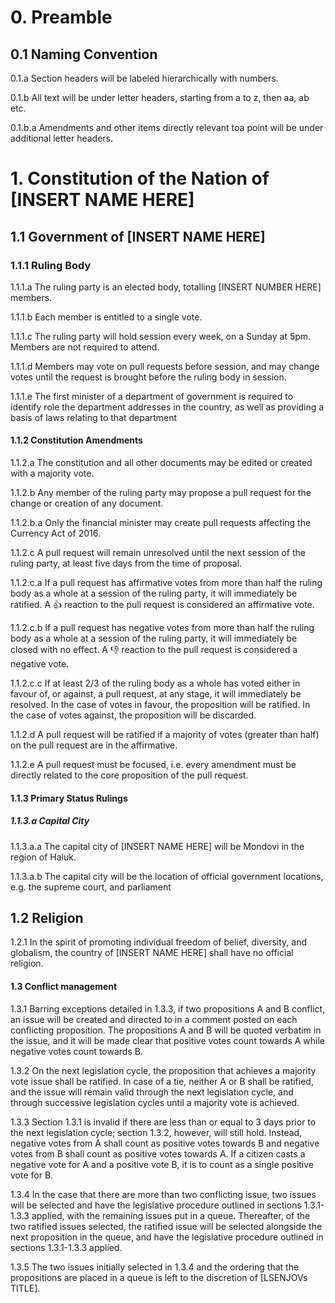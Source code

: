 # 0. Preamble

## 0.1 Naming Convention

0.1.a Section headers will be labeled hierarchically with numbers.

0.1.b All text will be under letter headers, starting from a to z, then aa, ab etc.

0.1.b.a Amendments and other items directly relevant toa  point will be under additional letter headers.

# 1. Constitution of the Nation of [INSERT NAME HERE]

## 1.1 Government of [INSERT NAME HERE]

### 1.1.1 Ruling Body

1.1.1.a The ruling party is an elected body, totalling [INSERT NUMBER HERE] members.

1.1.1.b Each member is entitled to a single vote.

1.1.1.c The ruling party will hold session every week, on a Sunday at 5pm. Members are not required to attend.

1.1.1.d Members may vote on pull requests before session, and may change votes until the request is brought before the ruling body in session.

1.1.1.e The first minister of a department of government is required to identify role the department addresses in the country, as well as providing a basis of laws relating to that department

#### 1.1.2 Constitution Amendments

1.1.2.a The constitution and all other documents may be edited or created with a majority vote.

1.1.2.b Any member of the ruling party may propose a pull request for the change or creation of any document.

1.1.2.b.a Only the financial minister may create pull requests affecting the Currency Act of 2016.

1.1.2.c A pull request will remain unresolved until the next session of the ruling party, at least five days from the time of proposal.

1.1.2.c.a If a pull request has affirmative votes from more than half the ruling body as a whole at a session of the ruling party, it will immediately be ratified. A :+1: reaction to the pull request is considered an affirmative vote.

1.1.2.c.b If a pull request has negative votes from more than half the ruling body as a whole at a session of the ruling party, it will immediately be closed with no effect. A :-1: reaction to the pull request is considered a negative vote.

1.1.2.c.c If at least 2/3 of the ruling body as a whole has voted either in favour of, or against, a pull request, at any stage, it will immediately be resolved. In the case of votes in favour, the proposition will be ratified. In the case of votes against, the proposition will be discarded.

1.1.2.d A pull request will be ratified if a majority of votes (greater than half) on the pull request are in the affirmative.

1.1.2.e A pull request must be focused, i.e. every amendment must be directly related to the core proposition of the pull request.

#### 1.1.3 Primary Status Rulings

##### 1.1.3.a Capital City

1.1.3.a.a The capital city of [INSERT NAME HERE] will be Mondovi in the region of Haluk.

1.1.3.a.b The capital city will be the location of official government locations, e.g. the supreme court, and parliament

## 1.2 Religion

1.2.1 In the spirit of promoting individual freedom of belief, diversity, and globalism, the country of [INSERT NAME HERE] shall have no official religion.

#### 1.3 Conflict management

1.3.1 Barring exceptions detailed in 1.3.3, if two propositions A and B conflict, an issue will be created and directed to in a comment posted on each conflicting proposition.  The propositions A and B will be quoted verbatim in the issue, and it will be made clear that positive votes count towards A while negative votes count towards B. 

1.3.2 On the next legislation cycle, the proposition that achieves a majority vote issue shall be ratified. In case of a tie, neither A or B shall be ratified, and the issue will remain valid through the next legislation cycle, and through successive legislation cycles until a majority vote is achieved.  

1.3.3 Section 1.3.1 is invalid if there are less than or equal to 3 days prior to the next legislation cycle; section 1.3.2, however, will still hold. Instead, negative votes from A shall count as positive votes towards B and negative votes from B shall count as positive votes towards A. If a citizen casts a negative vote for A and a positive vote B, it is to count as a single positive vote for B. 

1.3.4 In the case that there are more than two conflicting issue, two issues will be selected and have the legislative procedure outlined in sections 1.3.1-1.3.3 applied, with the remaining issues put in a queue.  Thereafter, of the two ratified issues selected, the ratified issue will be selected alongside the next proposition in the queue, and have the legislative procedure outlined in sections 1.3.1-1.3.3 applied.  

1.3.5 The two issues initially selected in 1.3.4 and the ordering that the propositions are placed in a queue is left to the discretion of [LSENJOVs TITLE].
